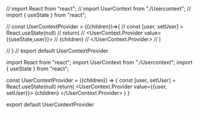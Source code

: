 // import React from "react";
// import UserContext from "./Usercontext";
// import { useState } from "react";

// const UserContextProvider = ({children})=>{
//     const [user, setUser] = React.useState(null)
//     return(
//         <UserContext.Provider value={{useState,user}}>
//             {children}
//         </UserContext.Provider>
//     )

// }
// export default UserContextProvider



import React from "react";
import UserContext from "./Usercontext";
import { useState } from "react";


const UserContextProvider = ({children}) => {
    const [user, setUser] = React.useState(null)
    return(
        <UserContext.Provider value={{user, setUser}}>
        {children}
        </UserContext.Provider>
    )
}

export default UserContextProvider
